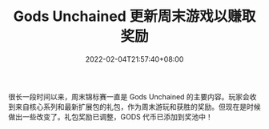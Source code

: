 ﻿---
title: "Gods Unchained 更新周末游戏以赚取奖励"
date: 2022-02-04T21:57:40+08:00
lastmod: 2022-02-04T16:45:40+08:00
draft: false
authors: ["Kirby"]
description: "很长一段时间以来，周末锦标赛一直是 Gods Unchained 的主要内容。玩家会收到来自核心系列和最新扩展包的礼包，作为周末游玩和获胜的奖励。但现在是时候做出一些改变了。礼包奖励已调整，GODS 代币已添加到奖池中！"
featuredImage: "gods-unchained-updates-weekend-play-to-earn-rewards.jpg"
tags: ["MMORPG","MMORPG","Play to Earn"]
categories: ["news"]
news: ["MMORPG"]
weight: 
lightgallery: true
pinned: false
recommend: false
recommend1: false
---

很长一段时间以来，周末锦标赛一直是 Gods Unchained 的主要内容。玩家会收到来自核心系列和最新扩展包的礼包，作为周末游玩和获胜的奖励。但现在是时候做出一些改变了。礼包奖励已调整，GODS 代币已添加到奖池中！

<!--more-->

